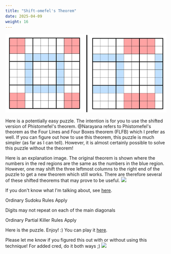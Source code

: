 ```yaml
---
title: "Shift-omefel's Theorem"
date: 2025-04-09
weight: 16
---
```

<img src="featured.png" alt="Puzzle Image">


<p>Here is a potentially easy puzzle. The intention is for you to use the shifted version of Phistomefel's theorem. @Narayana refers to Phistomefel's theorem as the Four Lines and Four Boxes theorem (FLFB) which I prefer as well. If you can figure out how to use this theorem, this puzzle is much simpler (as far as I can tell). However, it is almost certainly possible to solve this puzzle without the theorem!</p>
<p>
Here is an explanation image. The original theorem is shown where the numbers in the red regions are the same as the numbers in the blue region. However, one may shift the three leftmost columns to the right end of the puzzle to get a new theorem which still works. There are therefore several of these shifted theorems that may prove to be useful.

<img src="/Dateien/bild.php?data=b437d4ca-9399-30303035334c2d31"/>

If you don't know what I'm talking about, see <a href="http://forum.logic-masters.de/showthread.php?tid=1811">here</a>.
</p>
<p>
Ordinary Sudoku Rules Apply
</p>
<p>
Digits may not repeat on each of the main diagonals
<p>
Ordinary Partial Killer Rules Apply
</p>
<p>Here is the puzzle. Enjoy! :)
You can play it <a href="https://git.io/JLNcT">here</a>.

Please let me know if you figured this out with or without using this technique! For added cred, do it both ways ;)
<img src="/Dateien/bild.php?data=a728aaa6-9398-30303035334c2d32"/>
</p></p>